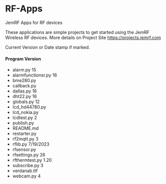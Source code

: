 # RF-Apps
JemRF Apps for RF devices

These applications are simple projects to get started using the JemRF Wireless RF devices.
More details on Project Site  https://projects.jemrf.com

Current Version or Date stamp if marked.
#### Program             Version
* alarm.py            15
* alarmfunctionsr.py  16
* bme280.py
* callback.py
* dallas.py           16
* dht22.py            16
* globals.py          12
* lcd_hd44780.py
* lcd_nokia.py
* lcdtest.py          2
* publish.py
* README.md
* restarter.py
* rf2mqtt.py          3
* rflib.py            7/19/2023
* rfsensor.py
* rfsettings.py       26
* rfthermtest.py      1.20
* subscribe.py        3
* verdanab.ttf
* webcam.py           4
